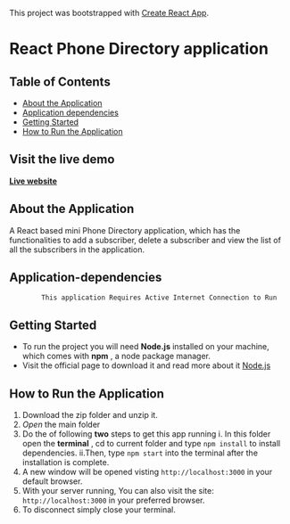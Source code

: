 This project was bootstrapped with [Create React App](https://github.com/facebook/create-react-app).

# React Phone Directory application

## Table of Contents

- [About the Application](#about-the-application)
- [Application dependencies](#application-dependencies)
- [Getting Started](#getting-started)
- [How to Run the Application](#how-to-run-the-application)

## Visit the live demo

**[Live website](https://reshma-dhuldhule-react-subscriber-directory.netlify.com/)**

## About the Application

A React based mini Phone Directory application, which has the functionalities to add a subscriber, delete a subscriber and view the list of all the subscribers in the application.

## Application-dependencies

            This application Requires Active Internet Connection to Run

## Getting Started

- To run the project you will need **Node.js** installed on your machine, which comes with **npm** , a node package manager.
- Visit the official page to download it and read more about it [Node.js](https://nodejs.org/it/)

## How to Run the Application

1.  Download the zip folder and unzip it.
2.  _Open_ the main folder
3.  Do the of following **two** steps to get this app running
    i. In this folder open the **terminal** , cd to current folder and type `npm install` to install dependencies.
    ii.Then, type `npm start` into the terminal after the installation is complete.
4.  A new window will be opened visting `http://localhost:3000` in your default browser.
5.  With your server running, You can also visit the site: `http://localhost:3000` in your preferred browser.
6.  To disconnect simply close your terminal.
